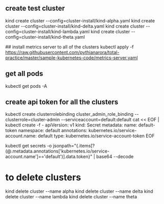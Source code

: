 




## create test cluster
kind create cluster --config=cluster-install/kind-alpha.yaml
kind create cluster --config=cluster-install/kind-delta.yaml
kind create cluster --config=cluster-install/kind-lambda.yaml
kind create cluster --config=cluster-install/kind-theta.yaml

## install metrics server to all of the clusters
kubectl apply -f https://raw.githubusercontent.com/pythianarora/total-practice/master/sample-kubernetes-code/metrics-server.yaml

## get all pods
kubectl get pods -A

## create api token for all the clusters
kubectl create clusterrolebinding cluster_admin_role_binding --clusterrole=cluster-admin --serviceaccount=default:default
cat << EOF | kubectl create -f -
apiVersion: v1
kind: Secret
metadata:
  name: default-token
  namespace: default
  annotations:
    kubernetes.io/service-account.name: default
type: kubernetes.io/service-account-token
EOF

kubectl get secrets -o jsonpath="{.items[?(@.metadata.annotations['kubernetes\.io/service-account\.name']=='default')].data.token}" | base64 --decode


# to delete clusters
kind delete cluster --name alpha
kind delete cluster --name delta
kind delete cluster --name lambda
kind delete cluster --name theta





